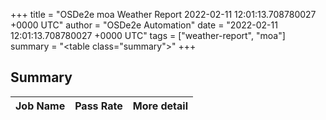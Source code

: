 +++
title = "OSDe2e moa Weather Report 2022-02-11 12:01:13.708780027 +0000 UTC"
author = "OSDe2e Automation"
date = "2022-02-11 12:01:13.708780027 +0000 UTC"
tags = ["weather-report", "moa"]
summary = "<table class=\"summary\"></table>"
+++
## Summary

| Job Name | Pass Rate | More detail |
|----------|-----------|-------------|




